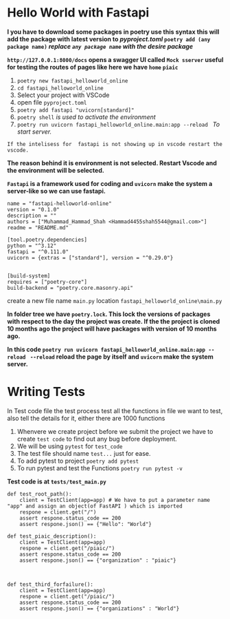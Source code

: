 # Hello World with Fastapi

**I you have to download some packages in poetry use this syntax this will add the package with latest version to _pyproject.toml_ `poetry add (any package name)` _replace `any package name` with the desire package_**

**`http://127.0.0.1:8000/docs` opens a swagger UI called `Mock sserver` useful for testing the routes of pages like here we have `home` `piaic`**


1. `poetry new fastapi_helloworld_online`
2. `cd fastapi_helloworld_online`
3. Select your project with VSCode 
4. open file `pyproject.toml`
5. `poetry add fastapi "uvicorn[standard]"` 
6. `poetry shell` *is used to activate the environment*
7. `poetry run uvicorn fastapi_helloworld_online.main:app --reload ` *To start server.*



```
If the intelisess for  fastapi is not showing up in vscode restart the vscode.
```
**The reason behind it is environment is not selected. Restart Vscode and the environment will be selected.**

**`Fastapi` is a framework used for coding and `uvicorn` make the system a server-like so we can use fastapi.**

```[tool.poetry]
name = "fastapi-helloworld-online"
version = "0.1.0"
description = ""
authors = ["Muhammad_Hammad_Shah <Hammad4455shah5544@gmail.com>"]
readme = "README.md"

[tool.poetry.dependencies]
python = "^3.12"
fastapi = "^0.111.0"
uvicorn = {extras = ["standard"], version = "^0.29.0"}


[build-system]
requires = ["poetry-core"]
build-backend = "poetry.core.masonry.api"

```

create a new file name `main.py` location `fastapi_helloworld_online\main.py`


**In folder tree we have `poetry.lock`. This lock the versions of packages with respect to the day the project was create. If the the project is cloned 10 months ago the project will have packages with version of 10 months ago.**


**In this code `poetry run uvicorn fastapi_helloworld_online.main:app --reload ` `--reload` reload the page by itself and `uvicorn` make the system server.**


# Writing Tests
<p>In Test code file the test process test all the functions in file we want to test, also tell the details for it, either there are 1000 functions</p>

1. Whenvere we create project before we submit the project we have to create `test code` to find out any bug before deployment.
2. We will be using `pytest` for `test_code` 
3. The test file should name `test...` just for ease.
4. To add pytest to project `poetry add pytest`
5. To run pytest and test the Functions `poetry run pytest -v`

**Test code is at `tests/test_main.py`**
```
def test_root_path():
    client = TestClient(app=app) # We have to put a parameter name "app" and assign an object(of FastAPI ) which is imported
    respone = client.get("/")
    assert respone.status_code == 200
    assert respone.json() == {"Hello": "World"}

def test_piaic_description():
    client = TestClient(app=app)
    respone = client.get("/piaic/")
    assert respone.status_code == 200
    assert respone.json() == {"organization" : "piaic"}



def test_third_forfailure():
    client = TestClient(app=app)
    respone = client.get("/piaic/")
    assert respone.status_code == 200
    assert respone.json() == {"organizations" : "World"}
```
